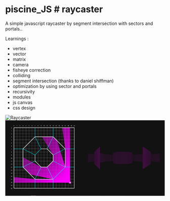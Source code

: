 # piscine_JS # raycaster

A simple javascript raycaster by segment intersection with sectors and portals..

Learnings :
- vertex
- vector
- matrix
- camera
- fisheye correction
- colliding
- segment intersection (thanks to daniel shiffman)
- optimization by using sector and portals
- recursivity
- modules
- js canvas
- css design

![Raycaster](assets/resources/raycaster.gif)
<img src="./assets/resources/raycaster.PNG" width="800">
